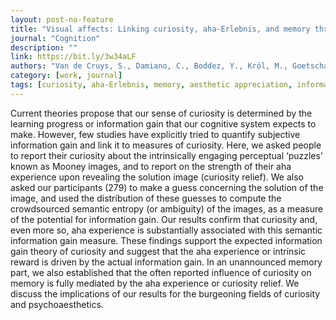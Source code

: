 ```yaml
---
layout: post-no-feature
title: "Visual affects: Linking curiosity, aha-Erlebnis, and memory through information gain"
journal: "Cognition"
description: ""
link: https://bit.ly/3w34aLF
authors: "Van de Cruys, S., Damiano, C., Boddez, Y., Król, M., Goetschalckx, L., & Wagemans, J."
category: [work, journal]
tags: [curiosity, aha-Erlebnis, memory, aesthetic appreciation, information gain, uncertainty, intrinsic motivation, Mooney images, semantic ambiguity, predictive processing]
---
```

Current theories propose that our sense of curiosity is determined by the learning progress or information gain that our cognitive system expects to make. However, few studies have explicitly tried to quantify subjective information gain and link it to measures of curiosity. Here, we asked people to report their curiosity about the intrinsically engaging perceptual ‘puzzles’ known as Mooney images, and to report on the strength of their aha experience upon revealing the solution image (curiosity relief). We also asked our participants (279) to make a guess concerning the solution of the image, and used the distribution of these guesses to compute the crowdsourced semantic entropy (or ambiguity) of the images, as a measure of the potential for information gain. Our results confirm that curiosity and, even more so, aha experience is substantially associated with this semantic information gain measure. These findings support the expected information gain theory of curiosity and suggest that the aha experience or intrinsic reward is driven by the actual information gain. In an unannounced memory part, we also established that the often reported influence of curiosity on memory is fully mediated by the aha experience or curiosity relief. We discuss the implications of our results for the burgeoning fields of curiosity and psychoaesthetics.
